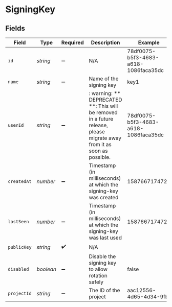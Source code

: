 # SigningKey


## Fields

| Field                                                                                                                   | Type                                                                                                                    | Required                                                                                                                | Description                                                                                                             | Example                                                                                                                 |
| ----------------------------------------------------------------------------------------------------------------------- | ----------------------------------------------------------------------------------------------------------------------- | ----------------------------------------------------------------------------------------------------------------------- | ----------------------------------------------------------------------------------------------------------------------- | ----------------------------------------------------------------------------------------------------------------------- |
| `id`                                                                                                                    | *string*                                                                                                                | :heavy_minus_sign:                                                                                                      | N/A                                                                                                                     | 78df0075-b5f3-4683-a618-1086faca35dc                                                                                    |
| `name`                                                                                                                  | *string*                                                                                                                | :heavy_minus_sign:                                                                                                      | Name of the signing key                                                                                                 | key1                                                                                                                    |
| ~~`userId`~~                                                                                                            | *string*                                                                                                                | :heavy_minus_sign:                                                                                                      | : warning: ** DEPRECATED **: This will be removed in a future release, please migrate away from it as soon as possible. | 78df0075-b5f3-4683-a618-1086faca35dc                                                                                    |
| `createdAt`                                                                                                             | *number*                                                                                                                | :heavy_minus_sign:                                                                                                      | Timestamp (in milliseconds) at which the signing-key was created                                                        | 1587667174725                                                                                                           |
| `lastSeen`                                                                                                              | *number*                                                                                                                | :heavy_minus_sign:                                                                                                      | Timestamp (in milliseconds) at which the signing-key was last used                                                      | 1587667174725                                                                                                           |
| `publicKey`                                                                                                             | *string*                                                                                                                | :heavy_check_mark:                                                                                                      | N/A                                                                                                                     |                                                                                                                         |
| `disabled`                                                                                                              | *boolean*                                                                                                               | :heavy_minus_sign:                                                                                                      | Disable the signing key to allow rotation safely                                                                        | false                                                                                                                   |
| `projectId`                                                                                                             | *string*                                                                                                                | :heavy_minus_sign:                                                                                                      | The ID of the project                                                                                                   | aac12556-4d65-4d34-9fb                                                                                                  |